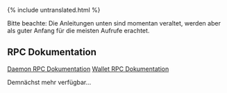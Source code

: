 {% include untranslated.html %}
<div class="guides">

<div class="center-xs container description">
<p class="text-center">Bitte beachte: Die Anleitungen unten sind momentan veraltet, werden aber als guter Anfang für die meisten Aufrufe erachtet.</p>
</div>

<section class="container full">
    <div class="info-block">
        <h2>RPC Dokumentation</h2>
<div markdown="1">

[Daemon RPC Dokumentation](daemon-rpc.html)
[Wallet RPC Dokumentation](wallet-rpc.html)

Demnächst mehr verfügbar...
</div>
    </div>
</section>
</div>